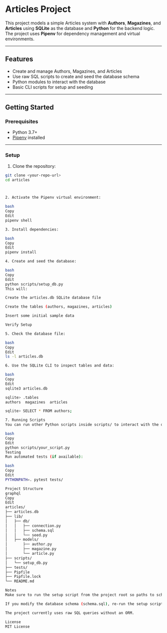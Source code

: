 # Articles Project

This project models a simple Articles system with **Authors**, **Magazines**, and **Articles** using **SQLite** as the database and **Python** for the backend logic. The project uses **Pipenv** for dependency management and virtual environments.

---

## Features

- Create and manage Authors, Magazines, and Articles
- Use raw SQL scripts to create and seed the database schema
- Python modules to interact with the database
- Basic CLI scripts for setup and seeding

---

## Getting Started

### Prerequisites

- Python 3.7+
- [Pipenv](https://pipenv.pypa.io/en/latest/) installed

---

### Setup

1. Clone the repository:

```bash
git clone <your-repo-url>
cd articles



2. Activate the Pipenv virtual environment:

bash
Copy
Edit
pipenv shell

3. Install dependencies:

bash
Copy
Edit
pipenv install

4. Create and seed the database:

bash
Copy
Edit
python scripts/setup_db.py
This will:

Create the articles.db SQLite database file

Create the tables (authors, magazines, articles)

Insert some initial sample data

Verify Setup

5. Check the database file:

bash
Copy
Edit
ls -l articles.db

6. Use the SQLite CLI to inspect tables and data:

bash
Copy
Edit
sqlite3 articles.db

sqlite> .tables
authors  magazines  articles

sqlite> SELECT * FROM authors;

7. Running Scripts
You can run other Python scripts inside scripts/ to interact with the database or test functionality:

bash
Copy
Edit
python scripts/your_script.py
Testing
Run automated tests (if available):

bash
Copy
Edit
PYTHONPATH=. pytest tests/

Project Structure
graphql
Copy
Edit
articles/
├── articles.db         
├── lib/                
│   ├── db/
│   │   ├── connection.py
│   │   ├── schema.sql
│   │   └── seed.py
│   ├── models/
│       ├── author.py
│       ├── magazine.py
│       └── article.py
├── scripts/
│   └── setup_db.py     
├── tests/              
├── Pipfile             
├── Pipfile.lock        
└── README.md           

Notes
Make sure to run the setup script from the project root so paths to schema.sql and other files resolve correctly.

If you modify the database schema (schema.sql), re-run the setup script to recreate tables.

The project currently uses raw SQL queries without an ORM.

License
MIT License


